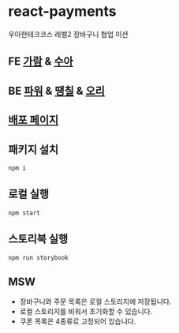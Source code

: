 # react-payments

우아한테크코스 레벨2 장바구니 협업 미션

## FE [가람](https://github.com/guridaek) & [수아](https://github.com/chsua)

## BE [파워](https://github.com/thdwoqor) & [땡칠](https://github.com/0chil) & [오리](https://github.com/carsago)

## [배포 페이지](https://react-shopping-cart-prod-git-guridaek-guridaek.vercel.app/)

## 패키지 설치

```
npm i
```

## 로컬 실행

```
npm start
```

## 스토리북 실행

```
npm run storybook
```

## MSW

- 장바구니와 주문 목록은 로컬 스토리지에 저장됩니다.
- 로컬 스토리지를 비워서 초기화할 수 있습니다.
- 쿠폰 목록은 4종류로 고정되어 있습니다.
